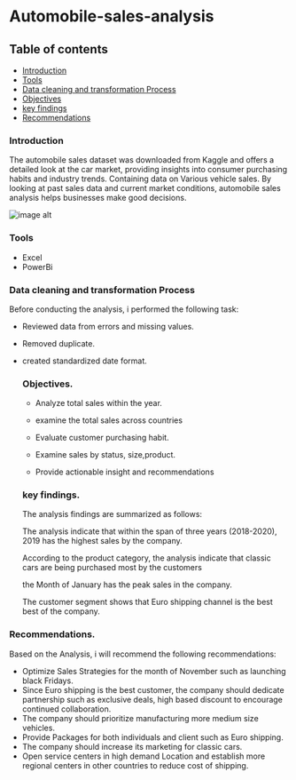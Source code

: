 # Automobile-sales-analysis

## Table of contents

-  [Introduction](#introduction)
-  [Tools](#tools)
-  [Data cleaning and transformation Process](#data-cleaning-and-transformation-process)
-  [Objectives](#objectives)
-  [key findings](#key-findings)
-  [Recommendations](#recommendations) 


### Introduction


The automobile sales dataset was downloaded from Kaggle and offers a detailed look at the car market, providing insights into consumer purchasing habits and industry trends. Containing data on Various vehicle sales. 
By looking at past sales data and current market conditions, automobile sales analysis helps businesses make good decisions.

![image alt]([image_url](https://github.com/Datagirlie1/Automobile-Sales-Analysis/blob/main/Screenshot%202025-01-27%20150743.png?raw=true))







### Tools

- Excel
- PowerBi

 ### Data cleaning and transformation Process

  Before conducting the analysis, i performed the following task:
  - Reviewed data from errors and missing values.
  - Removed duplicate.
  - created standardized date format.
 
    ### Objectives.
   
    - Analyze total sales within the year.
    
    - examine the total sales across countries
    
    - Evaluate customer purchasing habit.
    
    - Examine sales by status, size,product.
    
    - Provide actionable insight and recommendations
   
 

    ### key findings.
 
    The analysis findings are summarized as follows:
  
    The analysis indicate that within the span of three years (2018-2020), 2019 has the highest sales by the company.
    
    According to the product category, the analysis indicate that classic cars are being purchased most by the customers
    
    the Month of January has the peak sales in the company.
    
    The customer segment shows that Euro shipping channel is the best best of the company.
   
   ### Recommendations.
      
   Based on the Analysis, i will recommend the following recommendations:
   
- Optimize Sales Strategies for the month of November such as launching black Fridays.
- Since Euro shipping is the best customer, the company should dedicate partnership such as exclusive deals, high based discount to encourage continued collaboration.
- The company should prioritize manufacturing more medium size vehicles.
-  Provide Packages for both individuals and client such as Euro shipping.
-  The company should increase its marketing for classic cars.
-  Open service centers in high demand Location and establish more regional centers in other countries to reduce cost of shipping.
